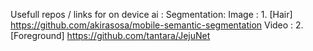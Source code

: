 Usefull repos / links for on device ai :
  Segmentation:
    Image :
      1. [Hair] https://github.com/akirasosa/mobile-semantic-segmentation
    Video :
      2. [Foreground] https://github.com/tantara/JejuNet
